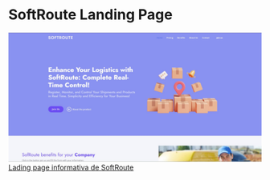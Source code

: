 # SoftRoute Landing Page
<img src="assets/img/landing.jpg">
<a href="https://soft-route-lading.netlify.app" target="_blank" >Lading page informativa de SoftRoute</a>
